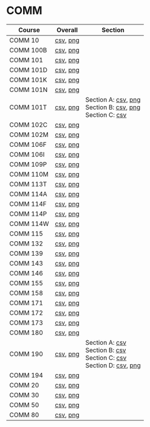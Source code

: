 # COMM

| Course | Overall | Section |
| ------ | ------- | ------- |
| COMM 10 | [csv](https://github.com/UCSD-Historical-Enrollment-Data/2025Spring/blob/main/overall/COMM%2010.csv), [png](https://raw.githubusercontent.com/UCSD-Historical-Enrollment-Data/2025Spring/main/plot_overall/COMM%2010.png) |  |
| COMM 100B | [csv](https://github.com/UCSD-Historical-Enrollment-Data/2025Spring/blob/main/overall/COMM%20100B.csv), [png](https://raw.githubusercontent.com/UCSD-Historical-Enrollment-Data/2025Spring/main/plot_overall/COMM%20100B.png) |  |
| COMM 101 | [csv](https://github.com/UCSD-Historical-Enrollment-Data/2025Spring/blob/main/overall/COMM%20101.csv), [png](https://raw.githubusercontent.com/UCSD-Historical-Enrollment-Data/2025Spring/main/plot_overall/COMM%20101.png) |  |
| COMM 101D | [csv](https://github.com/UCSD-Historical-Enrollment-Data/2025Spring/blob/main/overall/COMM%20101D.csv), [png](https://raw.githubusercontent.com/UCSD-Historical-Enrollment-Data/2025Spring/main/plot_overall/COMM%20101D.png) |  |
| COMM 101K | [csv](https://github.com/UCSD-Historical-Enrollment-Data/2025Spring/blob/main/overall/COMM%20101K.csv), [png](https://raw.githubusercontent.com/UCSD-Historical-Enrollment-Data/2025Spring/main/plot_overall/COMM%20101K.png) |  |
| COMM 101N | [csv](https://github.com/UCSD-Historical-Enrollment-Data/2025Spring/blob/main/overall/COMM%20101N.csv), [png](https://raw.githubusercontent.com/UCSD-Historical-Enrollment-Data/2025Spring/main/plot_overall/COMM%20101N.png) |  |
| COMM 101T | [csv](https://github.com/UCSD-Historical-Enrollment-Data/2025Spring/blob/main/overall/COMM%20101T.csv), [png](https://raw.githubusercontent.com/UCSD-Historical-Enrollment-Data/2025Spring/main/plot_overall/COMM%20101T.png) | Section A: [csv](https://github.com/UCSD-Historical-Enrollment-Data/2025Spring/blob/main/section/COMM%20101T_A.csv), [png](https://raw.githubusercontent.com/UCSD-Historical-Enrollment-Data/2025Spring/main/plot_section/COMM%20101T_A.png)<br>Section B: [csv](https://github.com/UCSD-Historical-Enrollment-Data/2025Spring/blob/main/section/COMM%20101T_B.csv), [png](https://raw.githubusercontent.com/UCSD-Historical-Enrollment-Data/2025Spring/main/plot_section/COMM%20101T_B.png)<br>Section C: [csv](https://github.com/UCSD-Historical-Enrollment-Data/2025Spring/blob/main/section/COMM%20101T_C.csv) |
| COMM 102C | [csv](https://github.com/UCSD-Historical-Enrollment-Data/2025Spring/blob/main/overall/COMM%20102C.csv), [png](https://raw.githubusercontent.com/UCSD-Historical-Enrollment-Data/2025Spring/main/plot_overall/COMM%20102C.png) |  |
| COMM 102M | [csv](https://github.com/UCSD-Historical-Enrollment-Data/2025Spring/blob/main/overall/COMM%20102M.csv), [png](https://raw.githubusercontent.com/UCSD-Historical-Enrollment-Data/2025Spring/main/plot_overall/COMM%20102M.png) |  |
| COMM 106F | [csv](https://github.com/UCSD-Historical-Enrollment-Data/2025Spring/blob/main/overall/COMM%20106F.csv), [png](https://raw.githubusercontent.com/UCSD-Historical-Enrollment-Data/2025Spring/main/plot_overall/COMM%20106F.png) |  |
| COMM 106I | [csv](https://github.com/UCSD-Historical-Enrollment-Data/2025Spring/blob/main/overall/COMM%20106I.csv), [png](https://raw.githubusercontent.com/UCSD-Historical-Enrollment-Data/2025Spring/main/plot_overall/COMM%20106I.png) |  |
| COMM 109P | [csv](https://github.com/UCSD-Historical-Enrollment-Data/2025Spring/blob/main/overall/COMM%20109P.csv), [png](https://raw.githubusercontent.com/UCSD-Historical-Enrollment-Data/2025Spring/main/plot_overall/COMM%20109P.png) |  |
| COMM 110M | [csv](https://github.com/UCSD-Historical-Enrollment-Data/2025Spring/blob/main/overall/COMM%20110M.csv), [png](https://raw.githubusercontent.com/UCSD-Historical-Enrollment-Data/2025Spring/main/plot_overall/COMM%20110M.png) |  |
| COMM 113T | [csv](https://github.com/UCSD-Historical-Enrollment-Data/2025Spring/blob/main/overall/COMM%20113T.csv), [png](https://raw.githubusercontent.com/UCSD-Historical-Enrollment-Data/2025Spring/main/plot_overall/COMM%20113T.png) |  |
| COMM 114A | [csv](https://github.com/UCSD-Historical-Enrollment-Data/2025Spring/blob/main/overall/COMM%20114A.csv), [png](https://raw.githubusercontent.com/UCSD-Historical-Enrollment-Data/2025Spring/main/plot_overall/COMM%20114A.png) |  |
| COMM 114F | [csv](https://github.com/UCSD-Historical-Enrollment-Data/2025Spring/blob/main/overall/COMM%20114F.csv), [png](https://raw.githubusercontent.com/UCSD-Historical-Enrollment-Data/2025Spring/main/plot_overall/COMM%20114F.png) |  |
| COMM 114P | [csv](https://github.com/UCSD-Historical-Enrollment-Data/2025Spring/blob/main/overall/COMM%20114P.csv), [png](https://raw.githubusercontent.com/UCSD-Historical-Enrollment-Data/2025Spring/main/plot_overall/COMM%20114P.png) |  |
| COMM 114W | [csv](https://github.com/UCSD-Historical-Enrollment-Data/2025Spring/blob/main/overall/COMM%20114W.csv), [png](https://raw.githubusercontent.com/UCSD-Historical-Enrollment-Data/2025Spring/main/plot_overall/COMM%20114W.png) |  |
| COMM 115 | [csv](https://github.com/UCSD-Historical-Enrollment-Data/2025Spring/blob/main/overall/COMM%20115.csv), [png](https://raw.githubusercontent.com/UCSD-Historical-Enrollment-Data/2025Spring/main/plot_overall/COMM%20115.png) |  |
| COMM 132 | [csv](https://github.com/UCSD-Historical-Enrollment-Data/2025Spring/blob/main/overall/COMM%20132.csv), [png](https://raw.githubusercontent.com/UCSD-Historical-Enrollment-Data/2025Spring/main/plot_overall/COMM%20132.png) |  |
| COMM 139 | [csv](https://github.com/UCSD-Historical-Enrollment-Data/2025Spring/blob/main/overall/COMM%20139.csv), [png](https://raw.githubusercontent.com/UCSD-Historical-Enrollment-Data/2025Spring/main/plot_overall/COMM%20139.png) |  |
| COMM 143 | [csv](https://github.com/UCSD-Historical-Enrollment-Data/2025Spring/blob/main/overall/COMM%20143.csv), [png](https://raw.githubusercontent.com/UCSD-Historical-Enrollment-Data/2025Spring/main/plot_overall/COMM%20143.png) |  |
| COMM 146 | [csv](https://github.com/UCSD-Historical-Enrollment-Data/2025Spring/blob/main/overall/COMM%20146.csv), [png](https://raw.githubusercontent.com/UCSD-Historical-Enrollment-Data/2025Spring/main/plot_overall/COMM%20146.png) |  |
| COMM 155 | [csv](https://github.com/UCSD-Historical-Enrollment-Data/2025Spring/blob/main/overall/COMM%20155.csv), [png](https://raw.githubusercontent.com/UCSD-Historical-Enrollment-Data/2025Spring/main/plot_overall/COMM%20155.png) |  |
| COMM 158 | [csv](https://github.com/UCSD-Historical-Enrollment-Data/2025Spring/blob/main/overall/COMM%20158.csv), [png](https://raw.githubusercontent.com/UCSD-Historical-Enrollment-Data/2025Spring/main/plot_overall/COMM%20158.png) |  |
| COMM 171 | [csv](https://github.com/UCSD-Historical-Enrollment-Data/2025Spring/blob/main/overall/COMM%20171.csv), [png](https://raw.githubusercontent.com/UCSD-Historical-Enrollment-Data/2025Spring/main/plot_overall/COMM%20171.png) |  |
| COMM 172 | [csv](https://github.com/UCSD-Historical-Enrollment-Data/2025Spring/blob/main/overall/COMM%20172.csv), [png](https://raw.githubusercontent.com/UCSD-Historical-Enrollment-Data/2025Spring/main/plot_overall/COMM%20172.png) |  |
| COMM 173 | [csv](https://github.com/UCSD-Historical-Enrollment-Data/2025Spring/blob/main/overall/COMM%20173.csv), [png](https://raw.githubusercontent.com/UCSD-Historical-Enrollment-Data/2025Spring/main/plot_overall/COMM%20173.png) |  |
| COMM 180 | [csv](https://github.com/UCSD-Historical-Enrollment-Data/2025Spring/blob/main/overall/COMM%20180.csv), [png](https://raw.githubusercontent.com/UCSD-Historical-Enrollment-Data/2025Spring/main/plot_overall/COMM%20180.png) |  |
| COMM 190 | [csv](https://github.com/UCSD-Historical-Enrollment-Data/2025Spring/blob/main/overall/COMM%20190.csv), [png](https://raw.githubusercontent.com/UCSD-Historical-Enrollment-Data/2025Spring/main/plot_overall/COMM%20190.png) | Section A: [csv](https://github.com/UCSD-Historical-Enrollment-Data/2025Spring/blob/main/section/COMM%20190_A.csv)<br>Section B: [csv](https://github.com/UCSD-Historical-Enrollment-Data/2025Spring/blob/main/section/COMM%20190_B.csv)<br>Section C: [csv](https://github.com/UCSD-Historical-Enrollment-Data/2025Spring/blob/main/section/COMM%20190_C.csv)<br>Section D: [csv](https://github.com/UCSD-Historical-Enrollment-Data/2025Spring/blob/main/section/COMM%20190_D.csv), [png](https://raw.githubusercontent.com/UCSD-Historical-Enrollment-Data/2025Spring/main/plot_section/COMM%20190_D.png) |
| COMM 194 | [csv](https://github.com/UCSD-Historical-Enrollment-Data/2025Spring/blob/main/overall/COMM%20194.csv), [png](https://raw.githubusercontent.com/UCSD-Historical-Enrollment-Data/2025Spring/main/plot_overall/COMM%20194.png) |  |
| COMM 20 | [csv](https://github.com/UCSD-Historical-Enrollment-Data/2025Spring/blob/main/overall/COMM%2020.csv), [png](https://raw.githubusercontent.com/UCSD-Historical-Enrollment-Data/2025Spring/main/plot_overall/COMM%2020.png) |  |
| COMM 30 | [csv](https://github.com/UCSD-Historical-Enrollment-Data/2025Spring/blob/main/overall/COMM%2030.csv), [png](https://raw.githubusercontent.com/UCSD-Historical-Enrollment-Data/2025Spring/main/plot_overall/COMM%2030.png) |  |
| COMM 50 | [csv](https://github.com/UCSD-Historical-Enrollment-Data/2025Spring/blob/main/overall/COMM%2050.csv), [png](https://raw.githubusercontent.com/UCSD-Historical-Enrollment-Data/2025Spring/main/plot_overall/COMM%2050.png) |  |
| COMM 80 | [csv](https://github.com/UCSD-Historical-Enrollment-Data/2025Spring/blob/main/overall/COMM%2080.csv), [png](https://raw.githubusercontent.com/UCSD-Historical-Enrollment-Data/2025Spring/main/plot_overall/COMM%2080.png) |  |
